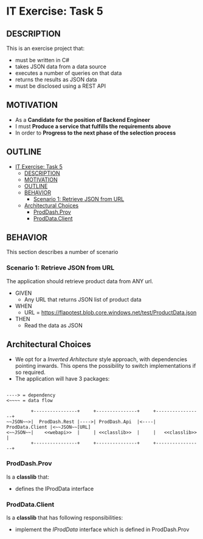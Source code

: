 # IT Exercise: Task 5

## DESCRIPTION

This is an exercise project that:

- must be written in C#
- takes JSON data from a data source 
- executes a number of queries on that data
- returns the results as JSON data
- must be disclosed using a REST API 

## MOTIVATION

- As a **Candidate for the position of Backend Engineer**
- I must **Produce a service that fulfills the requirements above**
- In order to **Progress to the next phase of the selection process**
  
## OUTLINE

- [IT Exercise: Task 5](#it-exercise-task-5)
  - [DESCRIPTION](#description)
  - [MOTIVATION](#motivation)
  - [OUTLINE](#outline)
  - [BEHAVIOR](#behavior)
    - [Scenario 1: Retrieve JSON from URL](#scenario-1-retrieve-json-from-url)
  - [Architectural Choices](#architectural-choices)
    - [ProdDash.Prov](#proddashprov)
    - [ProdData.Client](#proddataclient)


## BEHAVIOR
This section describes a number of scenario
### Scenario 1: Retrieve JSON from URL

The application should retrieve product data from ANY url.

- GIVEN
  - Any URL that returns JSON list of product data
- WHEN
  - URL = https://flapotest.blob.core.windows.net/test/ProductData.json 
- THEN
  - Read the data as JSON

## Architectural Choices

- We opt for a _Inverted Arhitecture_ style approach, with dependencies pointing inwards. This opens the possibility to switch implementations if so required.  
- The application will have 3 packages:

```mono

----> = dependency
<~~~~ = data flow

         +----------------+     +---------------+     +-----------------+    
~~JSON~~>|  ProdDash.Rest |---->| ProdDash.Api  |<----| ProdData.Client |<~~JSON~~[URL] 
<~~JSON~~|    <<webapi>>  |     | <<classlib>>  |     |   <<classlib>>  |
         +----------------+     +---------------+     +-----------------+

```

### ProdDash.Prov

Is a **classlib** that:

- defines the IProdData interface

### ProdData.Client

Is a **classlib** that has following responsibilities:

- implement the _IProdData_ interface which is defined in ProdDash.Prov


